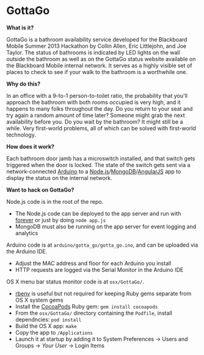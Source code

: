 GottaGo
=======

**What is it?**

GottaGo is a bathroom availability service developed for the Blackboard Mobile Summer 2013 Hackathon by Collin Allen, Eric Littlejohn, and Joe Taylor. The status of bathrooms is indicated by LED lights on the wall outside the bathroom as well as on the GottaGo status website available on the Blackboard Mobile internal network. It serves as a highly visible set of places to check to see if your walk to the bathroom is a worthwhile one.

**Why do this?**

In an office with a 9-to-1 person-to-toilet ratio, the probability that you'll approach the bathroom with both rooms occupied is very high, and it happens to many folks throughout the day. Do you return to your seat and try again a random amount of time later? Someone might grab the next availability before you. Do you wait by the bathroom? It might still be a while. Very first-world problems, all of which can be solved with first-world technology.

**How does it work?**

Each bathroom door jamb has a microswitch installed, and that switch gets triggered when the door is locked. The state of the switch gets sent via a network-connected [Arduino](http://arduino.cc) to a [Node.js](https://github.com/joyent/node)/[MongoDB](https://github.com/mongodb/mongo)/[AngularJS](https://github.com/angular/angular.js) app to display the status on the internal network.

**Want to hack on GottaGo?**

Node.js code is in the root of the repo.

* The Node.js code can be deployed to the app server and run with [forever](https://github.com/nodejitsu/forever) or just by doing `node app.js`
* MongoDB must also be running on the app server for event logging and analytics

Arduino code is at `arduino/gotta_go/gotta_go.ino`, and can be uploaded via the Arduino IDE.

* Adjust the MAC address and floor for each Arduino you install
* HTTP requests are logged via the Serial Monitor in the Arduino IDE

OS X menu bar status monitor code is at `osx/GottaGo/`.

* [rbenv](https://github.com/sstephenson/rbenv) is useful but not required for keeping Ruby gems separate from OS X system gems
* Install the [CocoaPods](http://cocoapods.org/) Ruby gem: `gem install cocoapods`
* From the `osx/GottaGo/` directory containing the `Podfile`, install dependncies: `pod install`
* Build the OS X app: `make`
* Copy the app to `/Applications`
* Launch it at startup by adding it to System Preferences → Users and Groups → _Your User_ → Login Items
